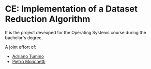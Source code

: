 # CE: Implementation of a Dataset Reduction Algorithm
It is the project deveoped for the Operating Systems course during the bachelor's degree.

A joint effort of:  
- [Adriano Tumino](https://www.linkedin.com/in/adriano-tumino-97ba51197/)  
- [Pietro Morichetti](https://github.com/wilsonjefferson)
